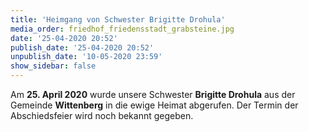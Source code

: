 ```yaml
---
title: 'Heimgang von Schwester Brigitte Drohula'
media_order: friedhof_friedensstadt_grabsteine.jpg
date: '25-04-2020 20:52'
publish_date: '25-04-2020 20:52'
unpublish_date: '10-05-2020 23:59'
show_sidebar: false
---
```


Am **25. April 2020** wurde unsere Schwester **Brigitte Drohula** aus der Gemeinde **Wittenberg** in die ewige Heimat abgerufen. Der Termin der Abschiedsfeier wird noch bekannt gegeben.